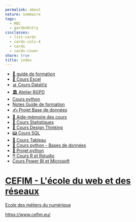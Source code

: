 ```yaml
---  
permalink: about  
nature: sommaire  
tags:  
  - MOC  
  - gardenEntry  
cssclasses:  
  - list-cards  
  - cards-cols-4  
  - cards  
  - cards-cover  
share: true  
title: index  
---  
```

  
- [📓 guide de formation](./%F0%9F%93%93%20guide%20de%20formation.md#)  
- [📑 Cours Excel](./%F0%9F%93%91%20Cours%20Excel.md#)  
- [📊 Cours DataViz](./%F0%9F%93%8A%20Cours%20DataViz.md#)  
- [🏛️ Atelier RGPD](./%F0%9F%8F%9B%EF%B8%8F%20Atelier%20RGPD.md#)  
- [Cours python](./Cours%20python.md#)  
- [Notes Guide de formation](../Notes%20Guide%20de%20formation.md#)  
- [✍️ Projet Base de données](./%E2%9C%8D%EF%B8%8F%20Projet%20Base%20de%20donn%C3%A9es.md#)  
- [👀 Aide-mémoire des cours](./%F0%9F%91%80%20Aide-m%C3%A9moire%20des%20cours.md#)  
- [🎯 Cours Statistiques](./%F0%9F%8E%AF%20Cours%20Statistiques.md#)  
- [🎨 Cours Design Thinking](./%F0%9F%8E%A8%20Cours%20Design%20Thinking.md#)  
- [📟 Cours SQL](./%F0%9F%93%9F%20Cours%20SQL.md#)  
- [📲 Cours Tableau](./%F0%9F%93%B2%20Cours%20Tableau.md#)  
- [📇 Cours python - Bases de données](./%F0%9F%93%87%20Cours%20python%20-%20Bases%20de%20donn%C3%A9es.md#)  
- [🐍 Projet python](./%F0%9F%90%8D%20Projet%20python.md#)  
- [®️ Cours R et Rstudio](./%C2%AE%EF%B8%8F%20Cours%20R%20et%20Rstudio.md#)  
- [Cours Power BI et Microsoft](./Cours%20Power%20BI%20et%20Microsoft.md#)  
  
  
<div class="rich-link-card-container"><a class="rich-link-card" href="https://www.cefim.eu/" target="_blank">  
	<div class="rich-link-card-text">  
		<h1 class="rich-link-card-title">CEFIM - L'école du web et des réseaux</h1>  
		<p class="rich-link-card-description">  
		Ecole des métiers du numérique  
		</p>  
		<p class="rich-link-href">  
		https://www.cefim.eu/  
		</p>  
	</div>  
	<div class="rich-link-image-container">  
    <div class="rich-link-image" style="background-image: url('https://www.cefim.eu/wp-content/uploads/2020/12/accueil-cover-cefim-lecole-du-web-et-des-reseaux.png')">  
    </div>  
    </div>  
</a></div>  
  
  
  
  
